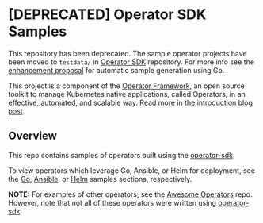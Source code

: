 # [DEPRECATED] Operator SDK Samples

This repository has been deprecated. The sample operator projects have been moved to `testdata/` in [Operator SDK](https://github.com/operator-framework/operator-sdk/) repository. For more info see the [enhancement proposal](https://github.com/operator-framework/enhancements/blob/master/enhancements/samples-generation.md) for automatic sample generation using Go.  

This project is a component of the [Operator Framework](https://github.com/operator-framework), an open source toolkit to manage Kubernetes native applications, called Operators, in an effective, automated, and scalable way. Read more in the [introduction blog post](https://coreos.com/blog/introducing-operator-framework).

## Overview
This repo contains samples of operators built using the [operator-sdk][operator_sdk].

To view operators which leverage Go, Ansible, or Helm for deployment, see the [Go][go_examples], [Ansible][ansible_examples], or [Helm][helm_examples] samples sections, respectively.

**NOTE:** For examples of other operators, see the [Awesome Operators][awesome-operators] repo. However, note that not all of these operators were written using [operator-sdk][operator_sdk].

[operator_sdk]:https://github.com/operator-framework/operator-sdk
[go_examples]:./go/
[ansible_examples]:./ansible/
[helm_examples]:./helm/
[awesome-operators]:https://github.com/operator-framework/awesome-operators
